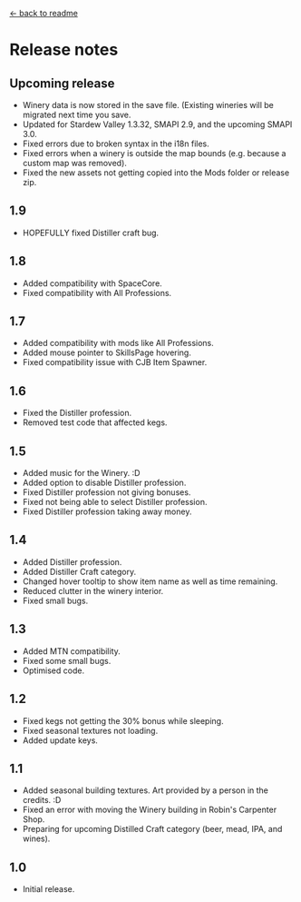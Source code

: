 [← back to readme](README.md)

# Release notes
## Upcoming release
* Winery data is now stored in the save file. (Existing wineries will be migrated next time you save.
* Updated for Stardew Valley 1.3.32, SMAPI 2.9, and the upcoming SMAPI 3.0.
* Fixed errors due to broken syntax in the i18n files.
* Fixed errors when a winery is outside the map bounds (e.g. because a custom map was removed).
* Fixed the new assets not getting copied into the Mods folder or release zip.

## 1.9
* HOPEFULLY fixed Distiller craft bug.

## 1.8
* Added compatibility with SpaceCore.
* Fixed compatibility with All Professions.

## 1.7
* Added compatibility with mods like All Professions.
* Added mouse pointer to SkillsPage hovering.
* Fixed compatibility issue with CJB Item Spawner.

## 1.6
* Fixed the Distiller profession.
* Removed test code that affected kegs.

## 1.5
* Added music for the Winery. :D
* Added option to disable Distiller profession.
* Fixed Distiller profession not giving bonuses.
* Fixed not being able to select Distiller profession.
* Fixed Distiller profession taking away money.

## 1.4
* Added Distiller profession.
* Added Distiller Craft category.
* Changed hover tooltip to show item name as well as time remaining.
* Reduced clutter in the winery interior.
* Fixed small bugs.

## 1.3
* Added MTN compatibility.
* Fixed some small bugs.
* Optimised code.

## 1.2
* Fixed kegs not getting the 30% bonus while sleeping.
* Fixed seasonal textures not loading.
* Added update keys.

## 1.1
* Added seasonal building textures. Art provided by a person in the credits. :D
* Fixed an error with moving the Winery building in Robin's Carpenter Shop.
* Preparing for upcoming Distilled Craft category (beer, mead, IPA, and wines).

## 1.0
* Initial release.
